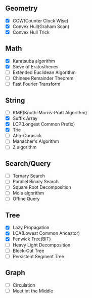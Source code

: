 ## Geometry
  - [x] CCW(Counter Clock Wise)<br>
  - [x] Convex Hull(Graham Scan)<br>
  - [x] Convex Hull Trick<br>
  
## Math
  - [x] Karatsuba algorithm<br>
  - [x] Sieve of Eratosthenes<br>
  - [ ] Extended Euclidean Algorithm<br>
  - [ ] Chinese Remainder Theorem<br>
  - [ ] Fast Fourier Transform<br>

## String
  - [ ] KMP(Knuth-Morris-Pratt Algorithm)<br>
  - [x] Suffix Array<br>
  - [x] LCP(Longest Common Prefix)<br>
  - [x] Trie<br>
  - [ ] Aho-Corasick<br>
  - [ ] Manacher's Algorithm<br>
  - [ ] Z algorithm<br>
  
## Search/Query
  - [ ] Ternary Search<br>
  - [ ] Parallel Binary Search<br>
  - [ ] Square Root Decomposition<br>
  - [ ] Mo's algorithm<br>
  - [ ] Offine Query<br>
  
## Tree
  - [x] Lazy Propagation<br>
  - [x] LCA(Lowest Common Ancestor)<br>
  - [x] Fenwick Tree(BIT)<br>
  - [ ] Heavy Light Decomposition<br>
  - [ ] Block-Cut Tree<br>
  - [ ] Persistent Segment Tree<br>

## Graph
  - [ ] Circulation<br>
  - [ ] Meet int the Middle<br>

